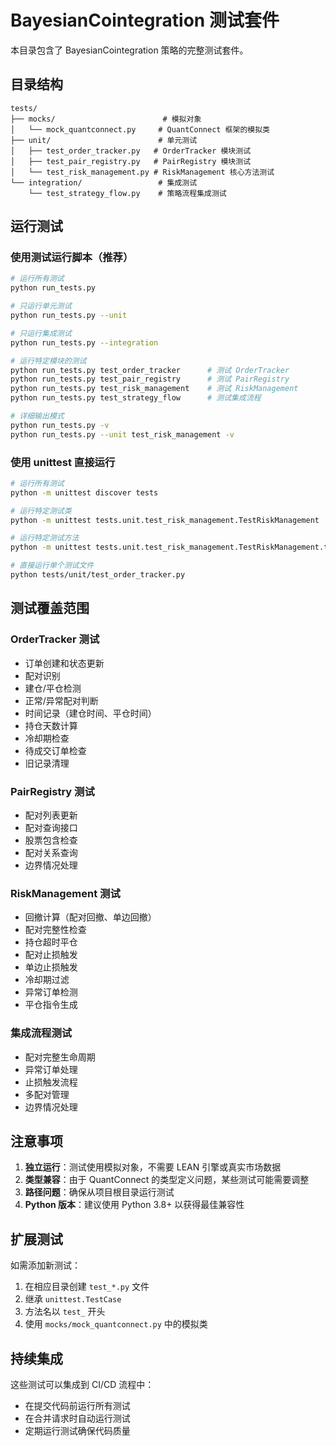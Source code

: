 # BayesianCointegration 测试套件

本目录包含了 BayesianCointegration 策略的完整测试套件。

## 目录结构

```
tests/
├── mocks/                        # 模拟对象
│   └── mock_quantconnect.py     # QuantConnect 框架的模拟类
├── unit/                        # 单元测试
│   ├── test_order_tracker.py   # OrderTracker 模块测试
│   ├── test_pair_registry.py   # PairRegistry 模块测试
│   └── test_risk_management.py # RiskManagement 核心方法测试
└── integration/                 # 集成测试
    └── test_strategy_flow.py    # 策略流程集成测试
```

## 运行测试

### 使用测试运行脚本（推荐）

```bash
# 运行所有测试
python run_tests.py

# 只运行单元测试
python run_tests.py --unit

# 只运行集成测试
python run_tests.py --integration

# 运行特定模块的测试
python run_tests.py test_order_tracker      # 测试 OrderTracker
python run_tests.py test_pair_registry      # 测试 PairRegistry
python run_tests.py test_risk_management    # 测试 RiskManagement
python run_tests.py test_strategy_flow      # 测试集成流程

# 详细输出模式
python run_tests.py -v
python run_tests.py --unit test_risk_management -v
```

### 使用 unittest 直接运行

```bash
# 运行所有测试
python -m unittest discover tests

# 运行特定测试类
python -m unittest tests.unit.test_risk_management.TestRiskManagement

# 运行特定测试方法
python -m unittest tests.unit.test_risk_management.TestRiskManagement.test_single_stop_loss

# 直接运行单个测试文件
python tests/unit/test_order_tracker.py
```

## 测试覆盖范围

### OrderTracker 测试
- 订单创建和状态更新
- 配对识别
- 建仓/平仓检测
- 正常/异常配对判断
- 时间记录（建仓时间、平仓时间）
- 持仓天数计算
- 冷却期检查
- 待成交订单检查
- 旧记录清理

### PairRegistry 测试
- 配对列表更新
- 配对查询接口
- 股票包含检查
- 配对关系查询
- 边界情况处理

### RiskManagement 测试
- 回撤计算（配对回撤、单边回撤）
- 配对完整性检查
- 持仓超时平仓
- 配对止损触发
- 单边止损触发
- 冷却期过滤
- 异常订单检测
- 平仓指令生成

### 集成流程测试
- 配对完整生命周期
- 异常订单处理
- 止损触发流程
- 多配对管理
- 边界情况处理

## 注意事项

1. **独立运行**：测试使用模拟对象，不需要 LEAN 引擎或真实市场数据
2. **类型兼容**：由于 QuantConnect 的类型定义问题，某些测试可能需要调整
3. **路径问题**：确保从项目根目录运行测试
4. **Python 版本**：建议使用 Python 3.8+ 以获得最佳兼容性

## 扩展测试

如需添加新测试：
1. 在相应目录创建 `test_*.py` 文件
2. 继承 `unittest.TestCase`
3. 方法名以 `test_` 开头
4. 使用 `mocks/mock_quantconnect.py` 中的模拟类

## 持续集成

这些测试可以集成到 CI/CD 流程中：
- 在提交代码前运行所有测试
- 在合并请求时自动运行测试
- 定期运行测试确保代码质量